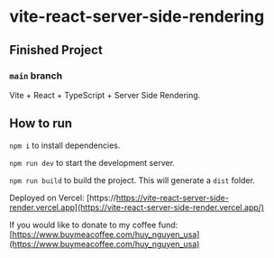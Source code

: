 # vite-react-server-side-rendering

## Finished Project

### `main` branch

Vite + React + TypeScript + Server Side Rendering.

## How to run

`npm i` to install dependencies.

`npm run dev` to start the development server.

`npm run build` to build the project. This will generate a `dist` folder.

Deployed on Vercel: [https://https://vite-react-server-side-render.vercel.app](https://vite-react-server-side-render.vercel.app/)

If you would like to donate to my coffee fund: [https://www.buymeacoffee.com/huy_nguyen_usa](https://www.buymeacoffee.com/huy_nguyen_usa)
